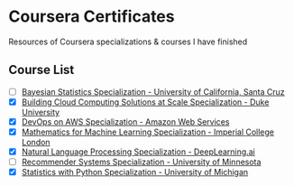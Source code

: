 # Coursera Certificates

Resources of Coursera specializations & courses I have finished

## Course List
- [ ] [Bayesian Statistics Specialization - University of California, Santa Cruz](https://www.coursera.org/specializations/bayesian-statistics)
- [x] [Building Cloud Computing Solutions at Scale Specialization - Duke University](https://www.coursera.org/specializations/building-cloud-computing-solutions-at-scale)
- [x] [DevOps on AWS Specialization - Amazon Web Services](https://www.coursera.org/specializations/aws-devops)
- [x] [Mathematics for Machine Learning Specialization - Imperial College London](https://www.coursera.org/specializations/mathematics-machine-learning)
- [x] [Natural Language Processing Specialization - DeepLearning.ai](https://www.coursera.org/specializations/natural-language-processing)
- [ ] [Recommender Systems Specialization - University of Minnesota](https://www.coursera.org/specializations/recommender-systems)
- [x] [Statistics with Python Specialization - University of Michigan](https://www.coursera.org/specializations/statistics-with-python)
